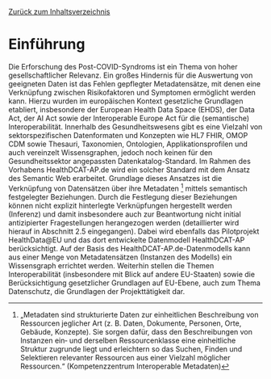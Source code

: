 [Zurück zum Inhaltsverzeichnis](https://healthdcat-ap-de.github.io/healthdcat-ap.de/report_stage_1.html)
# Einführung
Die Erforschung des Post-COVID-Syndroms ist ein Thema von hoher gesellschaftlicher Relevanz. Ein großes Hindernis für die Auswertung von geeigneten Daten ist das Fehlen gepflegter Metadatensätze, mit denen eine Verknüpfung zwischen Risikofaktoren und Symptomen ermöglicht werden kann. Hierzu wurden im europäischen Kontext gesetzliche Grundlagen etabliert, insbesondere der European Health Data Space (EHDS), der Data Act, der AI Act sowie der Interoperable Europe Act für die (semantische) Interoperabilität.
Innerhalb des Gesundheitswesens gibt es eine Vielzahl von sektorspezifischen Datenformaten und Konzepten wie HL7 FHIR, OMOP CDM sowie Thesauri, Taxonomien, Ontologien, Applikationsprofilen und auch vereinzelt Wissensgraphen, jedoch noch keinen für den Gesundheitssektor angepassten Datenkatalog-Standard.
Im Rahmen des Vorhabens HealthDCAT-AP.de wird ein solcher Standard mit dem Ansatz des Semantic Web erarbeitet. Grundlage dieses Ansatzes ist die Verknüpfung von Datensätzen über ihre Metadaten [^1]  mittels semantisch festgelegter Beziehungen. Durch die Festlegung dieser Beziehungen können nicht explizit hinterlegte Verknüpfungen hergestellt werden (Inferenz) und damit insbesondere auch zur Beantwortung nicht initial antizipierter Fragestellungen herangezogen werden (detaillierter wird hierauf in Abschnitt 2.5 eingegangen). Dabei wird ebenfalls das Pilotprojekt HealthData@EU und das dort entwickelte Datenmodell HealthDCAT-AP berücksichtigt. Auf der Basis des HealthDCAT-AP.de-Datenmodells kann aus einer Menge von Metadatensätzen (Instanzen des Modells) ein Wissensgraph errichtet werden.
Weiterhin stellen die Themen Interoperabilität (insbesondere mit Blick auf andere EU-Staaten) sowie die Berücksichtigung gesetzlicher Grundlagen auf EU-Ebene, auch zum Thema Datenschutz, die Grundlagen der Projekttätigkeit dar.


[^1]: „Metadaten sind strukturierte Daten zur einheitlichen Beschreibung von Ressourcen jeglicher Art (z. B. Daten, Dokumente, Personen, Orte, Gebäude, Konzepte). Sie sorgen dafür, dass den Beschreibungen von Instanzen ein‐ und derselben Ressourcenklasse eine einheitliche Struktur zugrunde liegt und erleichtern so das Suchen, Finden und Selektieren relevanter Ressourcen aus einer Vielzahl möglicher Ressourcen.“ (Kompetenzzentrum Interoperable Metadaten) 